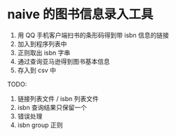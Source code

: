 # naive 的图书信息录入工具

1. 用 QQ 手机客户端扫书的条形码得到带 isbn 信息的链接
2. 加入到程序列表中
3. 正则取出 isbn 字串
4. 通过查询亚马逊得到图书基本信息
5. 存入到 csv 中


TODO:
1. 链接列表文件 / isbn 列表文件
2. isbn 查询结果只保留一个
3. 错误处理
4. isbn group 正则